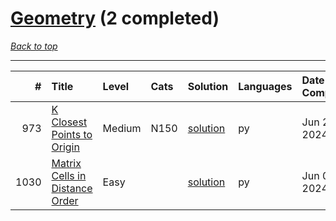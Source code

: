 # [Geometry](<https://leetcode.com/tag/Geometry/>) (2 completed)

*[Back to top](<../../README.md>)*

------

|    # | Title                                                                                            | Level   | Cats   | Solution                                                  | Languages   | Date Complete   |
|-----:|:-------------------------------------------------------------------------------------------------|:--------|:-------|:----------------------------------------------------------|:------------|:----------------|
|  973 | [K Closest Points to Origin](<https://leetcode.com/problems/k-closest-points-to-origin>)         | Medium  | N150   | [solution](<../_973. K Closest Points to Origin.md>)      | py          | Jun 29, 2024    |
| 1030 | [Matrix Cells in Distance Order](<https://leetcode.com/problems/matrix-cells-in-distance-order>) | Easy    |        | [solution](<../_1030. Matrix Cells in Distance Order.md>) | py          | Jun 03, 2024    |